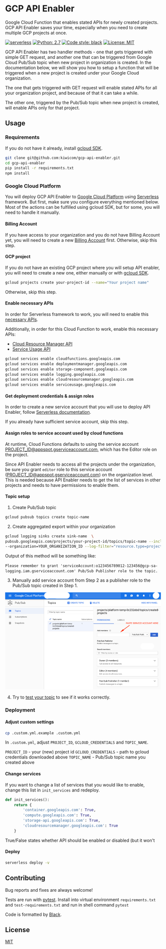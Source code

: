 # GCP API Enabler

Google Cloud Function that enables stated APIs for newly created projects. GCP API Enabler saves your time, especially when you need to create multiple GCP projects at once.

[![serverless](http://public.serverless.com/badges/v3.svg)](http://www.serverless.com) 
[![Python: 2.7](https://img.shields.io/badge/python-2.7-blue.svg)](https://python.org) 
[![Code style: black](https://img.shields.io/badge/code%20style-black-000000.svg)](https://github.com/ambv/black) 
[![License: MIT](https://img.shields.io/badge/license-MIT-blue.svg)](https://github.com/kiwicom/gitlab-unfurly/blob/master/LICENSE)

GCP API Enabler has two handler methods - one that gets triggered with simple GET request, and another one that can be triggered from Google Cloud Pub/Sub topic when new project in organization is created. In the documentation below, we will show you how to setup a function that will be triggered when a new project is created under your Google Cloud organization.

The one that gets triggered with GET request will enable stated APIs for all your organization project, and because of that it can take a while.

The other one, triggered by the Pub/Sub topic when new project is created, will enable APIs only for that project.

## Usage

### Requirements

If you do not have it already, install [gcloud SDK](https://cloud.google.com/sdk/install).

```bash
git clone git@github.com:kiwicom/gcp-api-enabler.git
cd gcp-api-enabler
pip install -r requirements.txt
npm install
```

### Google Cloud Platform

You will deploy GCP API Enabler to [Google Cloud Platform](https://cloud.google.com/) using [Serverless](https://serverless.com/) framework. But first, make sure you configure everything mentioned below. Most of the actions can be fulfilled using gcloud SDK, but for some, you will need to handle it manually.

#### Billing Account

If you have access to your organization and you do not have Billing Account yet, you will need to create a new [Billing Account](https://serverless.com/framework/docs/providers/google/guide/credentials#create-a-google-cloud-billing-account) first. Otherwise, skip this step.

#### GCP project

If you do not have an existing GCP project where you will setup API enabler, you will need to create a new one, either manually or with [gcloud SDK](https://serverless.com/framework/docs/providers/google/guide/credentials#create-a-new-google-cloud-project).

```bash
gcloud projects create your-project-id --name="Your project name"
```

Otherwise, skip this step.

#### Enable necessary APIs

In order for Serverless framework to work, you will need to enable this [necessary APIs](https://serverless.com/framework/docs/providers/google/guide/credentials#enable-the-necessary-apis).

Additionally, in order for this Cloud Function to work, enable this necessary APIs:
* [Cloud Resource Manager API](https://console.cloud.google.com/apis/library/cloudresourcemanager.googleapis.com)
* [Service Usage API](https://console.cloud.google.com/apis/library/serviceusage.googleapis.com)

```bash
gcloud services enable cloudfunctions.googleapis.com
gcloud services enable deploymentmanager.googleapis.com
gcloud services enable storage-component.googleapis.com
gcloud services enable logging.googleapis.com
gcloud services enable cloudresourcemanager.googleapis.com
gcloud services enable serviceusage.googleapis.com
```

#### Get deployment credentials & assign roles

In order to create a new service account that you will use to deploy API Enabler, follow [Serverless documentation](https://serverless.com/framework/docs/providers/google/guide/credentials#get-credentials--assign-roles).

If you already have sufficient service account, skip this step.

#### Assign roles to service account used by cloud functions

At runtime, Cloud Functions defaults to using the service account PROJECT_ID@appspot.gserviceaccount.com, which has the Editor role on the project.

Since API Enabler needs to access all the projects under the organization, be sure you grant `editor` role to this service account (PROJECT_ID@appspot.gserviceaccount.com) on the organization level. This is needed because API Enabler needs to get the list of services in other projects and needs to have permissions to enable them.

#### Topic setup

1. Create Pub/Sub topic

```bash
gcloud pubsub topics create topic-name
```

2. Create aggregated export within your organization

```bash
gcloud logging sinks create sink-name  \
pubsub.googleapis.com/projects/your-project-id/topics/topic-name --include-children \
--organization=YOUR_ORGANIZATION_ID --log-filter="resource.type=project AND protoPayload.methodName=CreateProject"
```

Output of this method will be something like:

`Please remember to grant 'serviceAccount:o123456789012-123456@gcp-sa-logging.iam.gserviceaccount.com' Pub/Sub Publisher role to the topic.`

3. Manually add service account from Step 2 as a publisher role to the Pub/Sub topic created in Step 1.

![alt text](docs/pub_sub_service_account.png)

4. Try to [test your topic](https://cloud.google.com/pubsub/docs/quickstart-console) to see if it works correctly.

### Deployment

#### Adjust custom settings

```bash
cp .custom.yml.example .custom.yml
```

In `.custom.yml`, adjust `PROJECT_ID`, `GCLOUD_CREDENTIALS` and `TOPIC_NAME`.

`PROJECT_ID` - your (new) project id
`GCLOUD_CREDENTIALS` - path to gcloud credentials downloaded above
`TOPIC_NAME` - Pub/Sub topic name you created above

#### Change services

If you want to change a list of services that you would like to enable, change this list in `init_services` and redeploy.

```python
def init_services():
    return {
        'container.googleapis.com': True,
        'compute.googleapis.com': True,
        'storage-api.googleapis.com': True,
        'cloudresourcemanager.googleapis.com': True
    }
```

True/False states whether API should be enabled or disabled (but it won't

#### Deploy

```bash
serverless deploy -v
```

## Contributing

Bug reports and fixes are always welcome!

Tests are run with [pytest](https://pytest.org). Install into virtual environment 
`requirements.txt` and `test-requirements.txt` and run in shell command `pytest`

Code is formatted by [Black](https://github.com/ambv/black).

## License

[MIT](https://github.com/kiwicom/gitlab-unfurly/blob/master/LICENSE)
